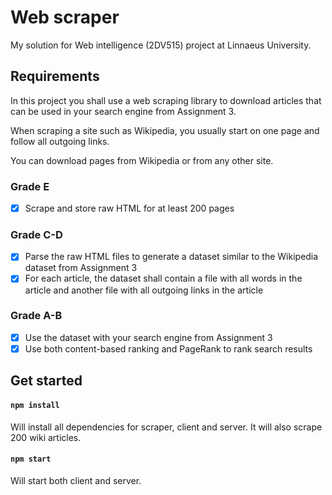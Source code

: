 # Web scraper
My solution for Web intelligence (2DV515) project at Linnaeus University.

## Requirements
In this project you shall use a web scraping library to download articles that can be used in your search engine from Assignment 3.

When scraping a site such as Wikipedia, you usually start on one page and follow all outgoing links.

You can download pages from Wikipedia or from any other site.

### Grade E
- [x] Scrape and store raw HTML for at least 200 pages

### Grade C-D
- [x] Parse the raw HTML files to generate a dataset similar to the Wikipedia dataset from Assignment 3
- [x] For each article, the dataset shall contain a file with all words in the article and another file with all outgoing links in the article

### Grade A-B
- [x] Use the dataset with your search engine from Assignment 3
- [x] Use both content-based ranking and PageRank to rank search results

## Get started
#### `npm install`
Will install all dependencies for scraper, client and server. It will also scrape 200 wiki articles.

#### `npm start`
Will start both client and server.
